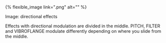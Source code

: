 ---
---

{% flexible_image link=".png" alt="" %}

Image: directional effects

Effects with directional modulation are divided in the middle. PITCH, FILTER and VIBROFLANGE modulate differently depending on where you slide from the middle.
